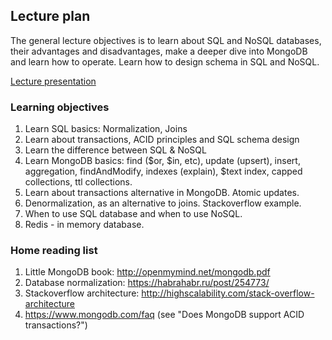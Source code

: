 ## Lecture plan

The general lecture objectives is to learn about SQL and NoSQL databases, their advantages and disadvantages,
make a deeper dive into MongoDB and learn how to operate. Learn how to design schema in SQL and NoSQL.

[Lecture presentation](https://docs.google.com/a/paralect.com/presentation/d/1LL9MA5zAQh387Kst94mMEBEVf_mA7ekXWMUIuVP6KKs/edit?usp=sharing)

### Learning objectives

1. Learn SQL basics: Normalization, Joins
2. Learn about transactions, ACID principles and SQL schema design
3. Learn the difference between SQL & NoSQL
4. Learn MongoDB basics: find ($or, $in, etc), update (upsert), insert, aggregation, findAndModify, indexes (explain), $text index, capped collections, ttl collections.
5. Learn about transactions alternative in MongoDB. Atomic updates.
6. Denormalization, as an alternative to joins. Stackoverflow example.
7. When to use SQL database and when to use NoSQL.
9. Redis - in memory database.


### Home reading list

1. Little MongoDB book: http://openmymind.net/mongodb.pdf
2. Database normalization: https://habrahabr.ru/post/254773/
3. Stackoverflow architecture: http://highscalability.com/stack-overflow-architecture
4. https://www.mongodb.com/faq (see "Does MongoDB support ACID transactions?")
